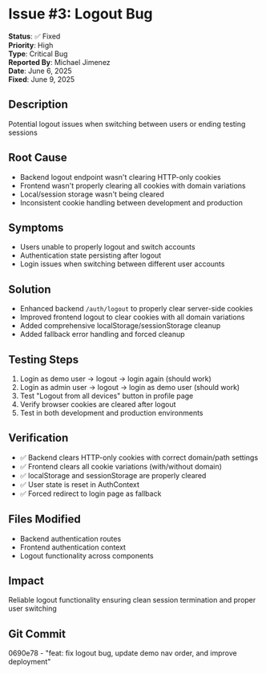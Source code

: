 # Issue #3: Logout Bug

**Status**: ✅ Fixed  
**Priority**: High  
**Type**: Critical Bug  
**Reported By**: Michael Jimenez  
**Date**: June 6, 2025  
**Fixed**: June 9, 2025  

## Description
Potential logout issues when switching between users or ending testing sessions

## Root Cause
- Backend logout endpoint wasn't clearing HTTP-only cookies
- Frontend wasn't properly clearing all cookies with domain variations
- Local/session storage wasn't being cleared
- Inconsistent cookie handling between development and production

## Symptoms
- Users unable to properly logout and switch accounts
- Authentication state persisting after logout
- Login issues when switching between different user accounts

## Solution
- Enhanced backend `/auth/logout` to properly clear server-side cookies
- Improved frontend logout to clear cookies with all domain variations
- Added comprehensive localStorage/sessionStorage cleanup
- Added fallback error handling and forced cleanup

## Testing Steps
1. Login as demo user → logout → login again (should work)
2. Login as admin user → logout → login as demo user (should work)
3. Test "Logout from all devices" button in profile page
4. Verify browser cookies are cleared after logout
5. Test in both development and production environments

## Verification
- ✅ Backend clears HTTP-only cookies with correct domain/path settings
- ✅ Frontend clears all cookie variations (with/without domain)
- ✅ localStorage and sessionStorage are properly cleared
- ✅ User state is reset in AuthContext
- ✅ Forced redirect to login page as fallback

## Files Modified
- Backend authentication routes
- Frontend authentication context
- Logout functionality across components

## Impact
Reliable logout functionality ensuring clean session termination and proper user switching

## Git Commit
0690e78 - "feat: fix logout bug, update demo nav order, and improve deployment" 